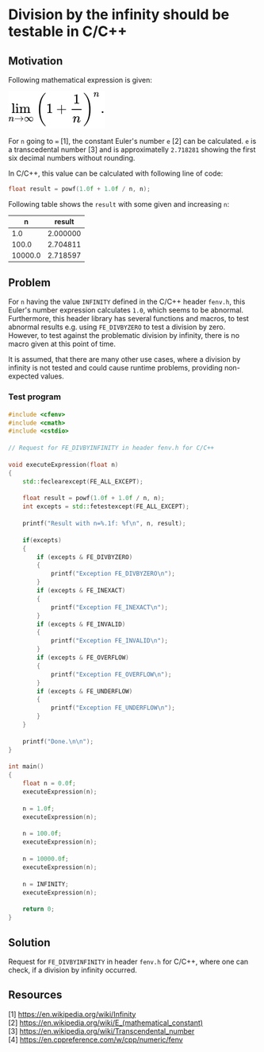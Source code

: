 # Division by the infinity should be testable in C/C++

## Motivation

Following mathematical expression is given:  

![Euler's number expression](graphics/expression.svg)

For `n` going to `∞` [1], the constant Euler's number `e` [2] can be calculated. `e` is a transcedental number [3] and is approximatelly `2.718281` showing the first six decimal numbers without rounding.  

In C/C++, this value can be calculated with following line of code:  
  
```cpp
float result = powf(1.0f + 1.0f / n, n);
```

Following table shows the `result` with some given and increasing `n`:
  
|       n | result   |
|---------|----------|
|     1.0 | 2.000000 |
|   100.0 | 2.704811 |
| 10000.0 | 2.718597 |

## Problem

For `n` having the value `INFINITY` defined in the C/C++ header `fenv.h`, this Euler's number expression calculates `1.0`, which seems to be abnormal. Furthermore, this header library has several functions and macros, to test abnormal results e.g. using `FE_DIVBYZERO` to test a division by zero.  
However, to test against the problematic division by infinity, there is no macro given at this point of time.  
  
It is assumed, that there are many other use cases, where a division by infinity is not tested and could cause runtime problems, providing non-expected values.
  
### Test program

```cpp
#include <cfenv>
#include <cmath>
#include <cstdio>

// Request for FE_DIVBYINFINITY in header fenv.h for C/C++

void executeExpression(float n)
{
	std::feclearexcept(FE_ALL_EXCEPT);

	float result = powf(1.0f + 1.0f / n, n);
	int excepts = std::fetestexcept(FE_ALL_EXCEPT);

	printf("Result with n=%.1f: %f\n", n, result);

	if(excepts)
	{
		if (excepts & FE_DIVBYZERO)
		{
			printf("Exception FE_DIVBYZERO\n");
		}
		if (excepts & FE_INEXACT)
		{
			printf("Exception FE_INEXACT\n");
		}
		if (excepts & FE_INVALID)
		{
			printf("Exception FE_INVALID\n");
		}
		if (excepts & FE_OVERFLOW)
		{
			printf("Exception FE_OVERFLOW\n");
		}
		if (excepts & FE_UNDERFLOW)
		{
			printf("Exception FE_UNDERFLOW\n");
		}
	}

	printf("Done.\n\n");
}

int main()
{
	float n = 0.0f;
	executeExpression(n);

    n = 1.0f;
    executeExpression(n);

    n = 100.0f;
    executeExpression(n);

    n = 10000.0f;
    executeExpression(n);

    n = INFINITY;
    executeExpression(n);

    return 0;
}
```

## Solution

Request for `FE_DIVBYINFINITY` in header `fenv.h` for C/C++, where one can check, if a division by infinity occurred.

## Resources

[1] https://en.wikipedia.org/wiki/Infinity  
[2] https://en.wikipedia.org/wiki/E_(mathematical_constant)  
[3] https://en.wikipedia.org/wiki/Transcendental_number  
[4]	https://en.cppreference.com/w/cpp/numeric/fenv  
